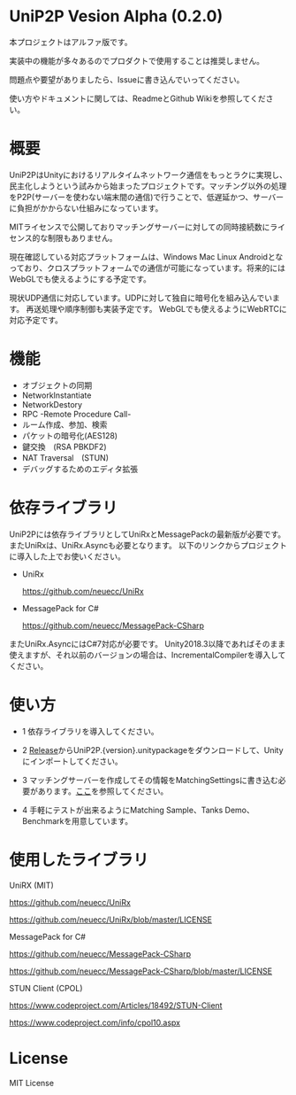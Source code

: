 # UniP2P Vesion Alpha (0.2.0)
本プロジェクトはアルファ版です。

実装中の機能が多々あるのでプロダクトで使用することは推奨しません。

問題点や要望がありましたら、Issueに書き込んでいってください。

使い方やドキュメントに関しては、ReadmeとGithub Wikiを参照してください。

# 概要

UniP2PはUnityにおけるリアルタイムネットワーク通信をもっとラクに実現し、民主化しようという試みから始まったプロジェクトです。マッチング以外の処理をP2P(サーバーを使わない端末間の通信)で行うことで、低遅延かつ、サーバーに負担がかからない仕組みになっています。

MITライセンスで公開しておりマッチングサーバーに対しての同時接続数にライセンス的な制限もありません。

現在確認している対応プラットフォームは、Windows Mac Linux Androidとなっており、クロスプラットフォームでの通信が可能になっています。将来的にはWebGLでも使えるようにする予定です。

現状UDP通信に対応しています。UDPに対して独自に暗号化を組み込んでいます。
再送処理や順序制御も実装予定です。
WebGLでも使えるようにWebRTCに対応予定です。

# 機能
- オブジェクトの同期
- NetworkInstantiate
- NetworkDestory
- RPC -Remote Procedure Call-
- ルーム作成、参加、検索
- パケットの暗号化(AES128)
- 鍵交換　(RSA PBKDF2) 
- NAT Traversal　(STUN)
- デバッグするためのエディタ拡張

# 依存ライブラリ
UniP2Pには依存ライブラリとしてUniRxとMessagePackの最新版が必要です。
またUniRxは、UniRx.Asyncも必要となります。
以下のリンクからプロジェクトに導入した上でお使いください。
- UniRx

   https://github.com/neuecc/UniRx
- MessagePack for C# 

   https://github.com/neuecc/MessagePack-CSharp
  
またUniRx.AsyncにはC#7対応が必要です。
Unity2018.3以降であればそのまま使えますが、それ以前のバージョンの場合は、IncrementalCompilerを導入してください。

# 使い方
- 1 依存ライブラリを導入してください。

- 2 [Release](https://github.com/unip2p/UniP2P/releases)からUniP2P.{version}.unitypackageをダウンロードして、Unityにインポートしてください。

- 3 マッチングサーバーを作成してその情報をMatchingSettingsに書き込む必要があります。[ここ](https://github.com/unip2p/SimpleMatchingServer-Node)を参照してください。

- 4 手軽にテストが出来るようにMatching Sample、Tanks Demo、Benchmarkを用意しています。

# 使用したライブラリ

UniRX (MIT)

https://github.com/neuecc/UniRx

https://github.com/neuecc/UniRx/blob/master/LICENSE

MessagePack for C#

https://github.com/neuecc/MessagePack-CSharp

https://github.com/neuecc/MessagePack-CSharp/blob/master/LICENSE

STUN Client (CPOL)

https://www.codeproject.com/Articles/18492/STUN-Client

https://www.codeproject.com/info/cpol10.aspx


# License
MIT License
